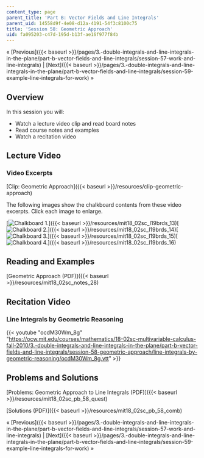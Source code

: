 ```yaml
---
content_type: page
parent_title: 'Part B: Vector Fields and Line Integrals'
parent_uid: 14558d9f-4e08-d12a-4191-54f3c8100c75
title: 'Session 58: Geometric Approach'
uid: fa095203-c47d-195d-b13f-ae16f977f84b
---
```


« [Previous]({{< baseurl >}}/pages/3.-double-integrals-and-line-integrals-in-the-plane/part-b-vector-fields-and-line-integrals/session-57-work-and-line-integrals) | [Next]({{< baseurl >}}/pages/3.-double-integrals-and-line-integrals-in-the-plane/part-b-vector-fields-and-line-integrals/session-59-example-line-integrals-for-work) »

Overview
--------

In this session you will:

*   Watch a lecture video clip and read board notes
*   Read course notes and examples
*   Watch a recitation video

Lecture Video
-------------

### Video Excerpts

[Clip: Geometric Approach]({{< baseurl >}}/resources/clip-geometric-approach)

The following images show the chalkboard contents from these video excerpts. Click each image to enlarge.

[![Chalkboard 1.](BASEURL_PLACEHOLDER/resources/mit18_02sc_l19brds_13a)]({{< baseurl >}}/resources/mit18_02sc_l19brds_13)[![Chalkboard 2.](BASEURL_PLACEHOLDER/resources/mit18_02sc_l19brds_14a)]({{< baseurl >}}/resources/mit18_02sc_l19brds_14)[![Chalkboard 3.](BASEURL_PLACEHOLDER/resources/mit18_02sc_l19brds_15a)]({{< baseurl >}}/resources/mit18_02sc_l19brds_15)[![Chalkboard 4.](BASEURL_PLACEHOLDER/resources/mit18_02sc_l19brds_16a)]({{< baseurl >}}/resources/mit18_02sc_l19brds_16)

Reading and Examples
--------------------

[Geometric Approach (PDF)]({{< baseurl >}}/resources/mit18_02sc_notes_28)

Recitation Video
----------------

### Line Integrals by Geometric Reasoning

{{< youtube "ocdM30Wm_8g" "https://ocw.mit.edu/courses/mathematics/18-02sc-multivariable-calculus-fall-2010/3.-double-integrals-and-line-integrals-in-the-plane/part-b-vector-fields-and-line-integrals/session-58-geometric-approach/line-integrals-by-geometric-reasoning/ocdM30Wm_8g.vtt" >}}

Problems and Solutions
----------------------

[Problems: Geometric Approach to Line Integrals (PDF)]({{< baseurl >}}/resources/mit18_02sc_pb_58_quest)

[Solutions (PDF)]({{< baseurl >}}/resources/mit18_02sc_pb_58_comb)

« [Previous]({{< baseurl >}}/pages/3.-double-integrals-and-line-integrals-in-the-plane/part-b-vector-fields-and-line-integrals/session-57-work-and-line-integrals) | [Next]({{< baseurl >}}/pages/3.-double-integrals-and-line-integrals-in-the-plane/part-b-vector-fields-and-line-integrals/session-59-example-line-integrals-for-work) »